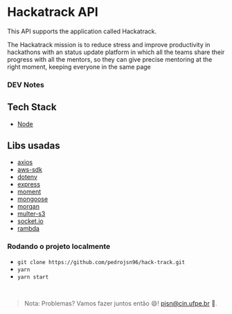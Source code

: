 # Hackatrack API

This API supports the application called Hackatrack.

The Hackatrack mission is to reduce stress and improve productivity in hackathons with an status update platform in 
which all the teams share their progress with all the mentors, so they can give precise mentoring at the right moment, 
keeping everyone in the same page

### DEV Notes

## Tech Stack

- [Node](https://nodejs.org/en/)

## Libs usadas

- [axios](https://github.com/axios/axios)
- [aws-sdk](https://aws.amazon.com/pt/sdk-for-node-js/)
- [dotenv](https://www.npmjs.com/package/dotenv)
- [express](https://expressjs.com/pt-br/)
- [moment](https://momentjs.com/)
- [mongoose](https://mongoosejs.com/)
- [morgan](https://www.npmjs.com/package/morgan)
- [multer-s3](https://www.npmjs.com/package/multer-s3)
- [socket.io](https://socket.io/)
- [rambda](https://ramdajs.com/)

### Rodando o projeto localmente

- `git clone https://github.com/pedrojsn96/hack-track.git`
- `yarn`
- `yarn start`
  <br/>


<br/>

> Nota: Problemas? Vamos fazer juntos então 😄! pjsn@cin.ufpe.br 📧.

<br/>

<!-- about me -->
